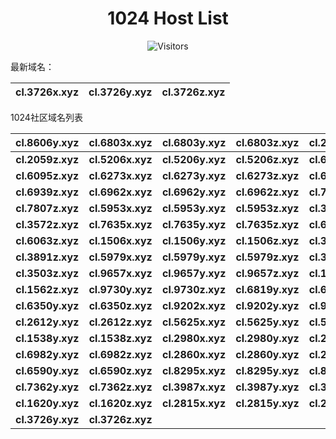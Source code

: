 <h1 align="center">1024 Host List</h1>
<p align="center" class="shields">
    <img src="https://img.shields.io/endpoint?url=https%3A%2F%2Fhits.dwyl.com%2Fpooneyy%2F1024-Host-List.json%3Fshow%3Dunique&style=flat-square&label=%E8%AE%BF%E9%97%AE%E4%BA%BA%E6%95%B0&labelColor=pink&color=default" alt="Visitors"/>
</p>
最新域名：

| cl.3726x.xyz | cl.3726y.xyz | cl.3726z.xyz |
| ---- | ---- | ---- |

1024社区域名列表

| cl.8606y.xyz | cl.6803x.xyz | cl.6803y.xyz | cl.6803z.xyz | cl.2059x.xyz | cl.2059y.xyz |
| :---: | :---: | :---: | :---: | :---: | :---: |
| **cl.2059z.xyz** | **cl.5206x.xyz** | **cl.5206y.xyz** | **cl.5206z.xyz** | **cl.6095x.xyz** | **cl.6095y.xyz** |
| **cl.6095z.xyz** | **cl.6273x.xyz** | **cl.6273y.xyz** | **cl.6273z.xyz** | **cl.6939x.xyz** | **cl.6939y.xyz** |
| **cl.6939z.xyz** | **cl.6962x.xyz** | **cl.6962y.xyz** | **cl.6962z.xyz** | **cl.7807x.xyz** | **cl.7807y.xyz** |
| **cl.7807z.xyz** | **cl.5953x.xyz** | **cl.5953y.xyz** | **cl.5953z.xyz** | **cl.3572x.xyz** | **cl.3572y.xyz** |
| **cl.3572z.xyz** | **cl.7635x.xyz** | **cl.7635y.xyz** | **cl.7635z.xyz** | **cl.6063x.xyz** | **cl.6063y.xyz** |
| **cl.6063z.xyz** | **cl.1506x.xyz** | **cl.1506y.xyz** | **cl.1506z.xyz** | **cl.3891x.xyz** | **cl.3891y.xyz** |
| **cl.3891z.xyz** | **cl.5979x.xyz** | **cl.5979y.xyz** | **cl.5979z.xyz** | **cl.3503x.xyz** | **cl.3503y.xyz** |
| **cl.3503z.xyz** | **cl.9657x.xyz** | **cl.9657y.xyz** | **cl.9657z.xyz** | **cl.1562x.xyz** | **cl.1562y.xyz** |
| **cl.1562z.xyz** | **cl.9730y.xyz** | **cl.9730z.xyz** | **cl.6819y.xyz** | **cl.6819z.xyz** | **cl.6350x.xyz** |
| **cl.6350y.xyz** | **cl.6350z.xyz** | **cl.9202x.xyz** | **cl.9202y.xyz** | **cl.9202z.xyz** | **cl.2612x.xyz** |
| **cl.2612y.xyz** | **cl.2612z.xyz** | **cl.5625x.xyz** | **cl.5625y.xyz** | **cl.5625z.xyz** | **cl.1538x.xyz** |
| **cl.1538y.xyz** | **cl.1538z.xyz** | **cl.2980x.xyz** | **cl.2980y.xyz** | **cl.2980z.xyz** | **cl.6982x.xyz** |
| **cl.6982y.xyz** | **cl.6982z.xyz** | **cl.2860x.xyz** | **cl.2860y.xyz** | **cl.2860z.xyz** | **cl.6590x.xyz** |
| **cl.6590y.xyz** | **cl.6590z.xyz** | **cl.8295x.xyz** | **cl.8295y.xyz** | **cl.8295z.xyz** | **cl.7362x.xyz** |
| **cl.7362y.xyz** | **cl.7362z.xyz** | **cl.3987x.xyz** | **cl.3987y.xyz** | **cl.3987z.xyz** | **cl.1620x.xyz** |
| **cl.1620y.xyz** | **cl.1620z.xyz** | **cl.2815x.xyz** | **cl.2815y.xyz** | **cl.2815z.xyz** | **cl.3726x.xyz** |
| **cl.3726y.xyz** | **cl.3726z.xyz** |
